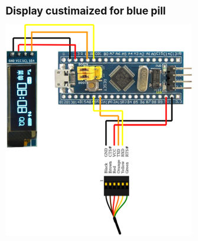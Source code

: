 
# Display custimaized for blue pill #

![connect oled with blue pill](https://github.com/Code-Forge-Lab/Cortex-32/blob/master/Based-Arduino/STM32F103C8T6/display/oled/SSD1306/stm32f103c8t6-with-ssd1306-oled-display.png)
